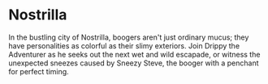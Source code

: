 # Nostrilla
In the bustling city of Nostrilla, boogers aren't just ordinary mucus; they have personalities as colorful as their slimy exteriors. Join Drippy the Adventurer as he seeks out the next wet and wild escapade, or witness the unexpected sneezes caused by Sneezy Steve, the booger with a penchant for perfect timing.
